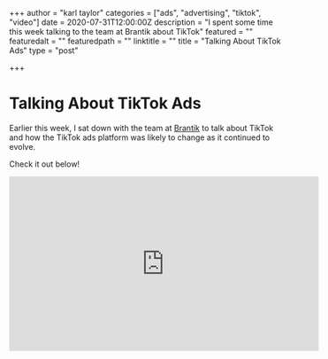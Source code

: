 +++
author = "karl taylor"
categories = ["ads", "advertising", "tiktok", "video"]
date = 2020-07-31T12:00:00Z
description = "I spent some time this week talking to the team at Brantik about TikTok"
featured = ""
featuredalt = ""
featuredpath = ""
linktitle = ""
title = "Talking About TikTok Ads"
type = "post"

+++
# Talking About TikTok Ads

Earlier this week, I sat down with the team at [Brantik](https://brantik.com/blog?utm_source=karljtaylor.com&utm_medium=article+link&utm_campaign=talking_about_tiktok&utm_term=brantik_link&utm_content=article_link) to talk about TikTok and how the TikTok ads platform was likely to change as it continued to evolve.

Check it out below!

<iframe width="560" height="315" src="https://www.youtube.com/embed/dkHB0emp5XM" title="YouTube video player" frameborder="0" allow="accelerometer; autoplay; clipboard-write; encrypted-media; gyroscope; picture-in-picture" allowfullscreen></iframe>
